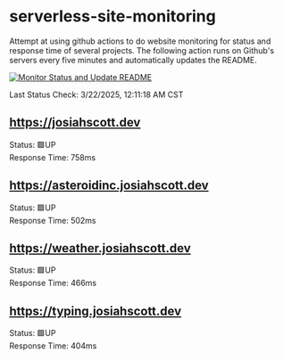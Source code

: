# serverless-site-monitoring
Attempt at using github actions to do website monitoring for status and response time of several projects. The following action runs on Github's servers every five minutes and automatically updates the README.  

[![Monitor Status and Update README](https://github.com/JosiahSco/serverless-site-monitoring/actions/workflows/monitor.yaml/badge.svg)](https://github.com/JosiahSco/serverless-site-monitoring/actions/workflows/monitor.yaml)

Last Status Check: 3/22/2025, 12:11:18 AM CST

## https://josiahscott.dev
Status: 🟩UP  
Response Time: 758ms

## https://asteroidinc.josiahscott.dev
Status: 🟩UP  
Response Time: 502ms

## https://weather.josiahscott.dev
Status: 🟩UP  
Response Time: 466ms

## https://typing.josiahscott.dev
Status: 🟩UP  
Response Time: 404ms

